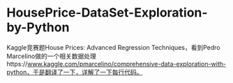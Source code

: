 # HousePrice-DataSet-Exploration-by-Python
Kaggle竞赛题House Prices: Advanced Regression Techniques，看到Pedro Marcelino做的一个相关数据处理https://www.kaggle.com/pmarcelino/comprehensive-data-exploration-with-python，于是翻译了一下，详解了一下每行代码。
